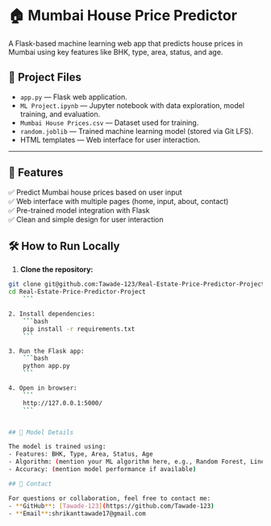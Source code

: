 # 🏠 Mumbai House Price Predictor

A Flask-based machine learning web app that predicts house prices in Mumbai using key features like BHK, type, area, status, and age.

## 📂 Project Files

- `app.py` — Flask web application.
- `ML Project.ipynb` — Jupyter notebook with data exploration, model training, and evaluation.
- `Mumbai House Prices.csv` — Dataset used for training.
- `random.joblib` — Trained machine learning model (stored via Git LFS).
- HTML templates — Web interface for user interaction.

---


## 🚀 Features

✅ Predict Mumbai house prices based on user input  
✅ Web interface with multiple pages (home, input, about, contact)  
✅ Pre-trained model integration with Flask  
✅ Clean and simple design for user interaction

## 🛠 How to Run Locally

1. **Clone the repository:**
```bash
git clone git@github.com:Tawade-123/Real-Estate-Price-Predictor-Project.git
cd Real-Estate-Price-Predictor-Project
    ```

2. Install dependencies:
    ```bash
    pip install -r requirements.txt
    ```

3. Run the Flask app:
    ```bash
    python app.py
    ```

4. Open in browser:
    ```
    http://127.0.0.1:5000/
    ```


## 🧪 Model Details

The model is trained using:
- Features: BHK, Type, Area, Status, Age
- Algorithm: (mention your ML algorithm here, e.g., Random Forest, Linear Regression, etc.)
- Accuracy: (mention model performance if available)

## 📧 Contact

For questions or collaboration, feel free to contact me:
- **GitHub**: [Tawade-123](https://github.com/Tawade-123)
- **Email**:shrikanttawade17@gmail.com
